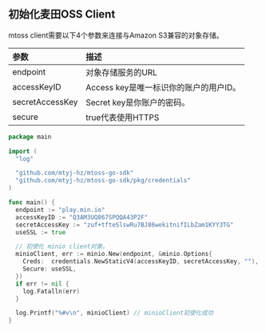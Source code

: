 ## 初始化麦田OSS Client
mtoss client需要以下4个参数来连接与Amazon S3兼容的对象存储。

| 参数  | 描述|
| :---         |     :---     |
| endpoint   | 对象存储服务的URL   |
| accessKeyID | Access key是唯一标识你的账户的用户ID。 |
| secretAccessKey | Secret key是你账户的密码。 |
| secure | true代表使用HTTPS |


```go
package main

import (
  "log"

  "github.com/mtyj-hz/mtoss-go-sdk"
  "github.com/mtyj-hz/mtoss-go-sdk/pkg/credentials"
)

func main() {
  endpoint := "play.min.io"
  accessKeyID := "Q3AM3UQ867SPQQA43P2F"
  secretAccessKey := "zuf+tfteSlswRu7BJ86wekitnifILbZam1KYY3TG"
  useSSL := true

  // 初使化 minio client对象。
  minioClient, err := minio.New(endpoint, &minio.Options{
    Creds:  credentials.NewStaticV4(accessKeyID, secretAccessKey, ""),
    Secure: useSSL,
  })
  if err != nil {
    log.Fatalln(err)
  }

  log.Printf("%#v\n", minioClient) // minioClient初使化成功
}

```